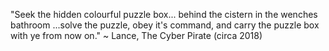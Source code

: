 "Seek the hidden colourful puzzle box...
behind the cistern in the wenches bathroom
...solve the puzzle,
obey it's command,
and carry the puzzle box with ye from now on."
~ Lance, The Cyber Pirate (circa 2018)
